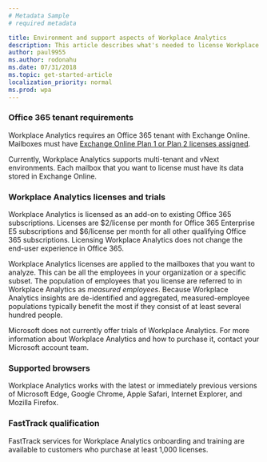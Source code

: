 ```yaml
---
# Metadata Sample
# required metadata

title: Environment and support aspects of Workplace Analytics 
description: This article describes what's needed to license Workplace Analytics.
author: paul9955
ms.author: rodonahu
ms.date: 07/31/2018
ms.topic: get-started-article
localization_priority: normal 
ms.prod: wpa
---
```


### Office 365 tenant requirements 
Workplace Analytics requires an Office 365 tenant with Exchange Online.  Mailboxes must have [Exchange Online Plan 1 or Plan 2 licenses assigned](https://products.office.com/en-us/exchange/compare-microsoft-exchange-online-plans).

Currently, Workplace Analytics supports multi-tenant and vNext environments. Each mailbox that you want to license must have its data stored in Exchange Online. 

### Workplace Analytics licenses and trials
Workplace Analytics is licensed as an add-on to existing Office 365 subscriptions. Licenses are $2/license per month for Office 365 Enterprise E5 subscriptions and $6/license per month for all other qualifying Office 365 subscriptions. Licensing Workplace Analytics does not change the end-user experience in Office 365. 

Workplace Analytics licenses are applied to the mailboxes that you want to analyze. This can be all the employees in your organization or a specific subset. The population of employees that you license are referred to in Workplace Analytics as _measured employees_. Because Workplace Analytics insights are de-identified and aggregated, measured-employee populations typically benefit the most if they consist of at least several hundred people.

Microsoft does not currently offer trials of Workplace Analytics. For more information about Workplace Analytics and how to purchase it, contact your Microsoft account team. 

### Supported browsers
Workplace Analytics works with the latest or immediately previous versions of Microsoft Edge, Google Chrome, Apple Safari, Internet Explorer, and Mozilla Firefox.

### FastTrack qualification
FastTrack services for Workplace Analytics onboarding and training are available to customers who purchase at least 1,000 licenses.

